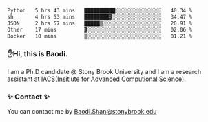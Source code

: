 <!--START_SECTION:waka-->

```txt
Python   5 hrs 43 mins   ██████████░░░░░░░░░░░░░░░   40.34 %
sh       4 hrs 53 mins   ████████▓░░░░░░░░░░░░░░░░   34.47 %
JSON     2 hrs 57 mins   █████▒░░░░░░░░░░░░░░░░░░░   20.91 %
Other    17 mins         ▓░░░░░░░░░░░░░░░░░░░░░░░░   02.06 %
Docker   10 mins         ▒░░░░░░░░░░░░░░░░░░░░░░░░   01.21 %
```

<!--END_SECTION:waka-->

### ✋Hi, this is Baodi. 

I am a Ph.D candidate @ Stony Brook University and I am a research assistant at [IACS(Insitiute for Advanced Computional Science)](https://iacs.stonybrook.edu/).

### ✨ Contact ✨

You can contact me by [Baodi.Shan@stonybrook.edu](mailto:Baodi.Shan@stonybrook.edu)





<!--
[![Anurag's GitHub stats](https://github-readme-stats.vercel.app/api?username=lwshanbd&theme=jolly&show_icons=true&count_private=true&include_all_commits=true)](https://github.com/anuraghazra/github-readme-stats)
**lwshanbd/lwshanbd** is a ✨ _special_ ✨ repository because its `README.md` (this file) appears on your GitHub profile.

Here are some ideas to get you started:

- 🔭 I’m currently working on ...
- 🌱 I’m currently learning ...
- 👯 I’m looking to collaborate on ...
- 🤔 I’m looking for help with ...
- 💬 Ask me about ...
- 📫 How to reach me: ...
- 😄 Pronouns: ...
- ⚡ Fun fact: ...
-->
